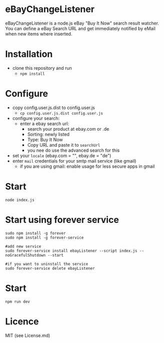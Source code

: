 # eBayChangeListener
eBayChangeListener is a node.js eBay "Buy It Now" search result watcher.
You can define a eBay Search URL and get immediately notified by eMail when new items where inserted.


# Installation
* clone this repository and run
  * `npm install`

# Configure
* copy config.user.js.dist to config.user.js
  * `cp config.user.js.dist config.user.js`
* configure your search:
  * enter a ebay search url:
    * search your product at ebay.com or .de
    * Sorting: newly listed
    * Type: Buy It Now
    * Copy URL and paste it to `searchUrl`
    * you nee do use the advanced search for this
* set your `locale` (ebay.com = "", ebay.de = "de")
* enter `mail` credentials for your smtp mail service (like gmail)
  * if you are using gmail: enable usage for less secure apps in gmail


# Start

    node index.js

# Start using forever service

    sudo npm install -g forever
    sudo npm install -g forever-service

    #add new service
    sudo forever-service install ebayListener --script index.js --noGracefulShutdown --start

    #if you want to uninstall the service
    sudo forever-service delete ebayListener

# Start

    npm run dev

# Licence
MIT (see License.md)
